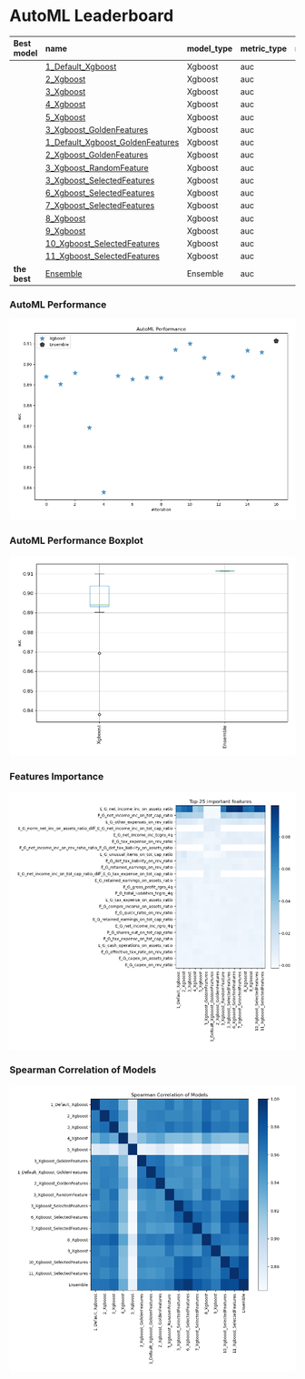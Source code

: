 # AutoML Leaderboard

| Best model   | name                                                                           | model_type   | metric_type   |   metric_value |   train_time |   single_prediction_time |
|:-------------|:-------------------------------------------------------------------------------|:-------------|:--------------|---------------:|-------------:|-------------------------:|
|              | [1_Default_Xgboost](1_Default_Xgboost/README.md)                               | Xgboost      | auc           |       0.893993 |       108.01 |                   0.17   |
|              | [2_Xgboost](2_Xgboost/README.md)                                               | Xgboost      | auc           |       0.890385 |       107.03 |                   0.173  |
|              | [3_Xgboost](3_Xgboost/README.md)                                               | Xgboost      | auc           |       0.895803 |       104.02 |                   0.0924 |
|              | [4_Xgboost](4_Xgboost/README.md)                                               | Xgboost      | auc           |       0.869221 |        94.23 |                   0.0972 |
|              | [5_Xgboost](5_Xgboost/README.md)                                               | Xgboost      | auc           |       0.837908 |        69.67 |                   0.0973 |
|              | [3_Xgboost_GoldenFeatures](3_Xgboost_GoldenFeatures/README.md)                 | Xgboost      | auc           |       0.894396 |       302.83 |                   0.1744 |
|              | [1_Default_Xgboost_GoldenFeatures](1_Default_Xgboost_GoldenFeatures/README.md) | Xgboost      | auc           |       0.892669 |       117.2  |                   0.1728 |
|              | [2_Xgboost_GoldenFeatures](2_Xgboost_GoldenFeatures/README.md)                 | Xgboost      | auc           |       0.893535 |       117.56 |                   0.1692 |
|              | [3_Xgboost_RandomFeature](3_Xgboost_RandomFeature/README.md)                   | Xgboost      | auc           |       0.893394 |       109.88 |                   0.1039 |
|              | [3_Xgboost_SelectedFeatures](3_Xgboost_SelectedFeatures/README.md)             | Xgboost      | auc           |       0.907104 |        49.35 |                   0.0495 |
|              | [6_Xgboost_SelectedFeatures](6_Xgboost_SelectedFeatures/README.md)             | Xgboost      | auc           |       0.909979 |        61.01 |                   0.0481 |
|              | [7_Xgboost_SelectedFeatures](7_Xgboost_SelectedFeatures/README.md)             | Xgboost      | auc           |       0.903125 |        45.54 |                   0.0472 |
|              | [8_Xgboost](8_Xgboost/README.md)                                               | Xgboost      | auc           |       0.895472 |       142.87 |                   0.1015 |
|              | [9_Xgboost](9_Xgboost/README.md)                                               | Xgboost      | auc           |       0.893925 |        79.71 |                   0.0961 |
|              | [10_Xgboost_SelectedFeatures](10_Xgboost_SelectedFeatures/README.md)           | Xgboost      | auc           |       0.906634 |        54.63 |                   0.0476 |
|              | [11_Xgboost_SelectedFeatures](11_Xgboost_SelectedFeatures/README.md)           | Xgboost      | auc           |       0.905852 |        50.52 |                   0.0489 |
| **the best** | [Ensemble](Ensemble/README.md)                                                 | Ensemble     | auc           |       0.911427 |         1.55 |                   0.235  |

### AutoML Performance
![AutoML Performance](ldb_performance.png)

### AutoML Performance Boxplot
![AutoML Performance Boxplot](ldb_performance_boxplot.png)

### Features Importance
![features importance across models](features_heatmap.png)



### Spearman Correlation of Models
![models spearman correlation](correlation_heatmap.png)

